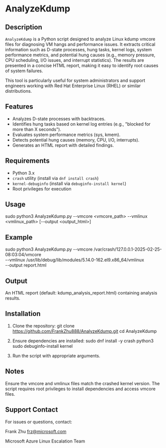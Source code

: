 # AnalyzeKdump

## Description
`AnalyzeKdump` is a Python script designed to analyze Linux kdump vmcore files for diagnosing VM hangs and performance issues. It extracts critical information such as D-state processes, hung tasks, kernel logs, system performance metrics, and potential hung causes (e.g., memory pressure, CPU scheduling, I/O issues, and interrupt statistics). The results are presented in a concise HTML report, making it easy to identify root causes of system failures.

This tool is particularly useful for system administrators and support engineers working with Red Hat Enterprise Linux (RHEL) or similar distributions.

## Features
- Analyzes D-state processes with backtraces.
- Identifies hung tasks based on kernel log entries (e.g., "blocked for more than X seconds").
- Evaluates system performance metrics (sys, kmem).
- Detects potential hung causes (memory, CPU, I/O, interrupts).
- Generates an HTML report with detailed findings.

## Requirements
- Python 3.x
- `crash` utility (install via `dnf install crash`)
- `kernel-debuginfo` (install via `debuginfo-install kernel`)
- Root privileges for execution

## Usage
sudo python3 AnalyzeKdump.py --vmcore <vmcore_path> --vmlinux <vmlinux_path> [--output <output_html>]

## Example
sudo python3 AnalyzeKdump.py --vmcore /var/crash/127.0.0.1-2025-02-25-08:03:04/vmcore \
                              --vmlinux /usr/lib/debug/lib/modules/5.14.0-162.el9.x86_64/vmlinux \
                              --output report.html

## Output

An HTML report (default: kdump_analysis_report.html) containing analysis results.

## Installation

1. Clone the repository:
git clone https://github.com/FrankZhu888/AnalyzeKdump.git
cd AnalyzeKdump

2. Ensure dependencies are installed:
sudo dnf install -y crash python3
sudo debuginfo-install kernel

3. Run the script with appropriate arguments.

## Notes
Ensure the vmcore and vmlinux files match the crashed kernel version.
The script requires root privileges to install dependencies and access vmcore files.

## Support Contact

For issues or questions, contact:

Frank Zhu [frz@microsoft.com](mailto:frz@microsoft.com)

Microsoft Azure Linux Escalation Team
